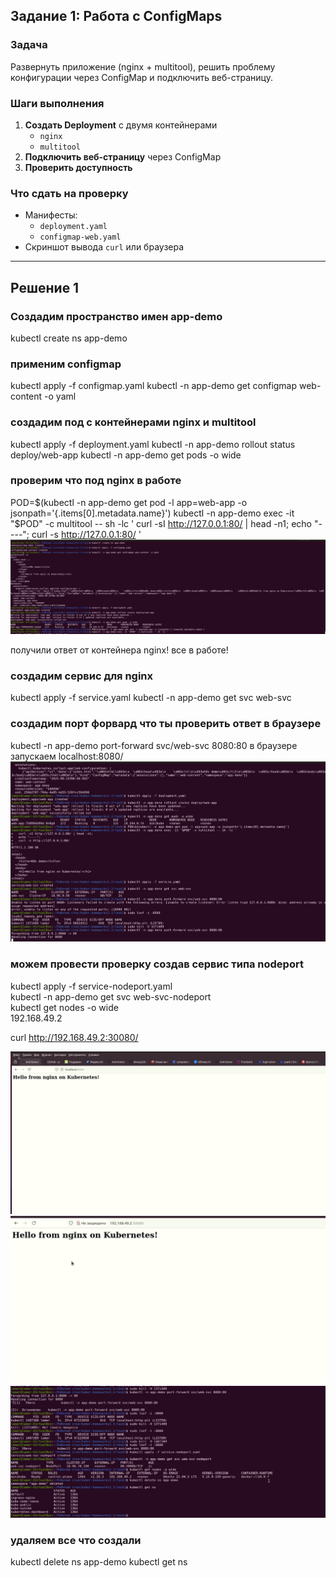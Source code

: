
## **Задание 1: Работа с ConfigMaps**
### **Задача**
Развернуть приложение (nginx + multitool), решить проблему конфигурации через ConfigMap и подключить веб-страницу.

### **Шаги выполнения**
1. **Создать Deployment** с двумя контейнерами
   - `nginx`
   - `multitool`
3. **Подключить веб-страницу** через ConfigMap
4. **Проверить доступность**

### **Что сдать на проверку**
- Манифесты:
  - `deployment.yaml`
  - `configmap-web.yaml`
- Скриншот вывода `curl` или браузера

---

## Решение 1

### Создадим пространство имен app-demo
kubectl create ns app-demo

### применим configmap
kubectl apply -f configmap.yaml
kubectl -n app-demo get configmap web-content -o yaml

### создадим под с контейнерами nginx и multitool
kubectl apply -f deployment.yaml
kubectl -n app-demo rollout status deploy/web-app
kubectl -n app-demo get pods -o wide

### проверим что под nginx в работе  
POD=$(kubectl -n app-demo get pod -l app=web-app -o jsonpath='{.items[0].metadata.name}')
kubectl -n app-demo exec -it "$POD" -c multitool -- sh -lc '
  curl -sI http://127.0.0.1:80/ | head -n1;
  echo "----";
  curl -s http://127.0.0.1:80/
'
![рисунок 1](https://github.com/ysatii/kuber-homeworks2.3/blob/main/img/img_1.jpg)

получили ответ от контейнера nginx! все в работе!  

### создадим сервис для nginx
kubectl apply -f service.yaml
kubectl -n app-demo get svc web-svc

### создадим порт форвард что ты проверить ответ в браузере
kubectl -n app-demo port-forward svc/web-svc 8080:80
в браузере запускаем
localhost:8080/  
![рисунок 2](https://github.com/ysatii/kuber-homeworks2.3/blob/main/img/img_2.jpg)

### можем провести проверку создав сервис типа nodeport
kubectl apply -f service-nodeport.yaml  
kubectl -n app-demo get svc web-svc-nodeport  
kubectl get nodes -o wide  
192.168.49.2 

curl http://192.168.49.2:30080/

![рисунок 3](https://github.com/ysatii/kuber-homeworks2.3/blob/main/img/img_3.jpg)
![рисунок 4](https://github.com/ysatii/kuber-homeworks2.3/blob/main/img/img_4.jpg)
![рисунок 5](https://github.com/ysatii/kuber-homeworks2.3/blob/main/img/img_5.jpg)

### удаляем все что создали
kubectl delete ns app-demo
kubectl get ns




